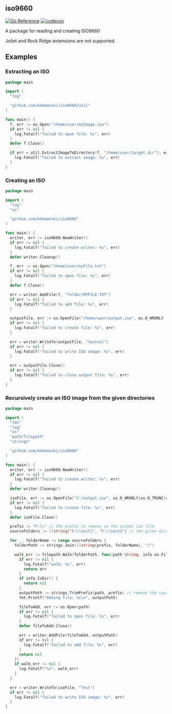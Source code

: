 ## iso9660
[![Go Reference](https://pkg.go.dev/badge/github.com/kdomanski/iso9660.svg)](https://pkg.go.dev/github.com/kdomanski/iso9660)
[![codecov](https://codecov.io/gh/kdomanski/iso9660/branch/master/graph/badge.svg?token=14MJSZYZ24)](https://codecov.io/gh/kdomanski/iso9660)

A package for reading and creating ISO9660

Joliet and Rock Ridge extensions are not supported.

## Examples

### Extracting an ISO

```go
package main

import (
  "log"

  "github.com/kdomanski/iso9660/util"
)

func main() {
  f, err := os.Open("/home/user/myImage.iso")
  if err != nil {
    log.Fatalf("failed to open file: %s", err)
  }
  defer f.Close()

  if err = util.ExtractImageToDirectory(f, "/home/user/target_dir"); err != nil {
    log.Fatalf("failed to extract image: %s", err)
  }
}
```

### Creating an ISO

```go
package main

import (
  "log"
  "os"

  "github.com/kdomanski/iso9660"
)

func main() {
  writer, err := iso9660.NewWriter()
  if err != nil {
    log.Fatalf("failed to create writer: %s", err)
  }
  defer writer.Cleanup()

  f, err := os.Open("/home/user/myFile.txt")
  if err != nil {
    log.Fatalf("failed to open file: %s", err)
  }
  defer f.Close()

  err = writer.AddFile(f, "folder/MYFILE.TXT")
  if err != nil {
    log.Fatalf("failed to add file: %s", err)
  }

  outputFile, err := os.OpenFile("/home/user/output.iso", os.O_WRONLY | os.O_TRUNC | os.O_CREATE, 0644)
  if err != nil {
    log.Fatalf("failed to create file: %s", err)
  }

  err = writer.WriteTo(outputFile, "testvol")
  if err != nil {
    log.Fatalf("failed to write ISO image: %s", err)
  }

  err = outputFile.Close()
  if err != nil {
    log.Fatalf("failed to close output file: %s", err)
  }
}
```

### Recursively create an ISO image from the given directories

```go
package main

import (
  "fmt"
  "log"
  "os"
  "path/filepath"
  "strings"

  "github.com/kdomanski/iso9660"
)

func main() {
  writer, err := iso9660.NewWriter()
  if err != nil {
    log.Fatalf("failed to create writer: %s", err)
  }
  defer writer.Cleanup()

  isoFile, err := os.OpenFile("C:/output.iso", os.O_WRONLY|os.O_TRUNC|os.O_CREATE, 0644)
  if err != nil {
    log.Fatalf("failed to create file: %s", err)
  }
  defer isoFile.Close()

  prefix := "F:\\" // the prefix to remove in the output iso file
  sourceFolders := []string{"F:\\test1", "F:\\test2"} // the given directories to create an ISO file from

  for _, folderName := range sourceFolders {
    folderPath := strings.Join([]string{prefix, folderName}, "/")

    walk_err := filepath.Walk(folderPath, func(path string, info os.FileInfo, err error) error {
      if err != nil {
        log.Fatalf("walk: %s", err)
        return err
      }
      if info.IsDir() {
        return nil
      }
      outputPath := strings.TrimPrefix(path, prefix) // remove the source drive name
      fmt.Printf("Adding file: %s\n", outputPath)

      fileToAdd, err := os.Open(path)
      if err != nil {
        log.Fatalf("failed to open file: %s", err)
      }
      defer fileToAdd.Close()

      err = writer.AddFile(fileToAdd, outputPath)
      if err != nil {
        log.Fatalf("failed to add file: %s", err)
      }
      return nil
    })
    if walk_err != nil {
      log.Fatalf("%s", walk_err)
    }
  }

  err = writer.WriteTo(isoFile, "Test")
  if err != nil {
    log.Fatalf("failed to write ISO image: %s", err)
  }
}
```
